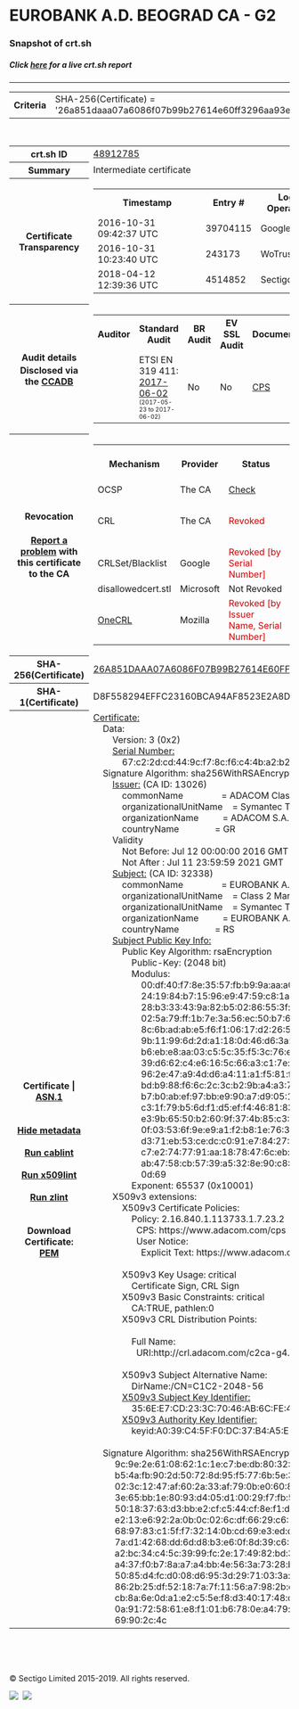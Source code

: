 # EUROBANK A.D. BEOGRAD CA - G2
### Snapshot of crt.sh
##### Click [here](https://crt.sh/?q=26A851DAAA07A6086F07B99B27614E60FF3296AA93EE2FF0DAA4BA6528B683DC) for a live crt.sh report

---
<!DOCTYPE HTML PUBLIC "-//W3C//DTD HTML 4.0 Transitional//EN">
<HTML>

<BODY>

<TABLE>
  <TR>
    <TH class="outer">Criteria</TH>
    <TD class="outer">SHA-256(Certificate) = '26a851daaa07a6086f07b99b27614e60ff3296aa93ee2ff0daa4ba6528b683dc'</TD>
  </TR>
</TABLE>
<BR>
<TABLE>
  <TR>
    <TH class="outer">crt.sh ID</TH>
    <TD class="outer"><A href="?id=48912785">48912785</A></TD>
  </TR>
  <TR>
    <TH class="outer">Summary</TH>
    <TD class="outer">Intermediate certificate</TD>
  </TR>
  <TR>
    <TH class="outer">Certificate<BR>Transparency</TH>
    <TD class="outer">
<TABLE class="options" style="margin-left:0px">
  <TR>
    <TH>Timestamp</TH>
    <TH>Entry #</TH>
    <TH>Log Operator</TH>
    <TH>Log URL</TH>
  </TR>
  <TR>
    <TD>2016-10-31&nbsp; <FONT class="small">09:42:37 UTC</FONT></TD>
    <TD>39704115</TD>
    <TD>Google</TD>
    <TD>https://ct.googleapis.com/rocketeer</TD>
  </TR>
  <TR>
    <TD>2016-10-31&nbsp; <FONT class="small">10:23:40 UTC</FONT></TD>
    <TD>243173</TD>
    <TD>WoTrus</TD>
    <TD>https://ctlog.wosign.com</TD>
  </TR>
  <TR>
    <TD>2018-04-12&nbsp; <FONT class="small">12:39:36 UTC</FONT></TD>
    <TD>4514852</TD>
    <TD>Sectigo</TD>
    <TD>https://dodo.ct.comodo.com</TD>
  </TR>
</TABLE>
    </TD>
  </TR>
  <TR>
    <TH class="outer">Audit details<BR>
      <DIV class="small" style="padding-top:3px">Disclosed via the
        <A href="//ccadb-public.secure.force.com/mozilla/PublicAllIntermediateCerts" target="_blank">CCADB</A></DIV>
    </TH>
    <TD class="outer">
<TABLE class="options" style="margin-left:0px">
  <TR>
    <TH>Auditor</TH>
    <TH>Standard Audit</TH>
    <TH>BR Audit</TH>
    <TH>EV SSL Audit</TH>
    <TH>Documents</TH>
    <TH>CCADB</TH>
    <TH>Root Owner / Certificate</TH>
  </TR>
  <TR>
    <TD style="vertical-align:middle"></TD>
    <TD>ETSI EN 319 411:
      <A href="https://bug1435436.bmoattachments.org/attachment.cgi?id=8948020" target="_blank">2017-06-02</A>
      <BR><FONT style="font-size:8pt">(2017-05-23 to 2017-06-02)</FONT></TD>
    <TD>No    <TD>No    <TD>
      <A href="https://www.symantec.com/content/en/us/about/media/repository/stn-cp.pdf" target="blank">CPS</A>
    </TD>
    <TD><A href="//ccadb.force.com/0011J00001DZ0O9QAL" target="_blank">0011J00001DZ0O9QAL</A></TD>
    <TD><A href="/?id=68409">DigiCert</A></TD>
  </TR>
</TABLE>
    </TD>
  </TR>
  <TR>
    <TH class="outer">Revocation<BR><BR>
      <DIV class="small" style="padding-top:3px"><A href="?id=48912785&opt=problemreporting">Report a problem</A> with<BR>this certificate to the CA</DIV></TH>
    <TD class="outer">
      <TABLE class="options" style="margin-left:0px">
        <TR>
          <TH>Mechanism</TH>
          <TH>Provider</TH>
          <TH>Status</TH>
          <TH>Revocation Date</TH>
          <TH>Last Observed in CRL</TH>
          <TH>Last Checked <SPAN style="color:#CC0000;vertical-align:middle;font-size:70%;font-weight:normal">(Error)</SPAN></TH>
        </TR>
        <TR>
          <TD>OCSP</TD>
          <TD>The CA</TD>
          <TD><A href="?id=48912785&opt=ocsp">Check</A></TD>
          <TD><SPAN style="color:#888888">?</SPAN></TD>
          <TD><SPAN style="color:#888888">n/a</SPAN></TD>
          <TD><SPAN style="color:#888888">?</SPAN></TD>
        </TR>
        <TR>
          <TD>CRL</TD>
          <TD>The CA</TD>
          <TD><SPAN style="color:#CC0000">Revoked</SPAN></TD><TD>2019-03-18&nbsp; <FONT class="small">21:40:39 UTC</FONT></TD><TD>2019-03-19&nbsp; <FONT class="small">08:49:33 UTC</FONT></TD><TD>2019-12-04&nbsp; <FONT class="small">16:39:08 UTC</FONT></TD>
        </TR>
        <TR>
          <TD>CRLSet/Blacklist</TD>
          <TD>Google</TD>
          <TD><SPAN style="color:#CC0000">Revoked [by Serial Number]</SPAN></TD>
          <TD><SPAN style="color:#888888">n/a</SPAN></TD>
          <TD><SPAN style="color:#888888">n/a</SPAN></TD>
          <TD><SPAN style="color:#888888">n/a</SPAN></TD>
        </TR>
        <TR>
          <TD>disallowedcert.stl</TD>
          <TD>Microsoft</TD>
          <TD>Not Revoked</TD>
          <TD><SPAN style="color:#888888">n/a</SPAN></TD>
          <TD><SPAN style="color:#888888">n/a</SPAN></TD>
          <TD><SPAN style="color:#888888">n/a</SPAN></TD>
        </TR>
        <TR>
          <TD><A href="/mozilla-onecrl" target="_blank">OneCRL</A></TD>
          <TD>Mozilla</TD>
          <TD><SPAN style="color:#CC0000">Revoked [by Issuer Name, Serial Number]</SPAN></TD><TD><SPAN style="color:#888888">Unknown</SPAN></TD>
          <TD><SPAN style="color:#888888">n/a</SPAN></TD>
          <TD><SPAN style="color:#888888">n/a</SPAN></TD>
        </TR>
      </TABLE>
    </TD>
  </TR>
  <TR>
    <TH class="outer">SHA-256(Certificate)</TH>
    <TD class="outer"><A href="//censys.io/certificates/26a851daaa07a6086f07b99b27614e60ff3296aa93ee2ff0daa4ba6528b683dc">26A851DAAA07A6086F07B99B27614E60FF3296AA93EE2FF0DAA4BA6528B683DC</A></TD>
  </TR>
  <TR>
    <TH class="outer">SHA-1(Certificate)</TH>
    <TD class="outer">D8F558294EFFC23160BCA94AF8523E2A8DBBE6D5</TD>
  </TR>
  <TR>
    <TH class="outer">Certificate | <A href="?asn1=48912785">ASN.1</A>
      <SPAN class="small"><BR>
      <BR><BR><A href="?id=48912785&opt=nometadata">Hide metadata</A>
      <BR><BR><A href="?id=48912785&opt=cablint">Run cablint</A>
      <BR><BR><A href="?id=48912785&opt=x509lint">Run x509lint</A>
      <BR><BR><A href="?id=48912785&opt=zlint">Run zlint</A>
      <BR><BR><BR>Download Certificate: <A href="?d=48912785">PEM</A>
      </SPAN>
    </TH>
    <TD class="text"><A href="?d=48912785">Certificate:</A><BR>&nbsp;&nbsp;&nbsp;&nbsp;Data:<BR>&nbsp;&nbsp;&nbsp;&nbsp;&nbsp;&nbsp;&nbsp;&nbsp;Version:&nbsp;3&nbsp;(0x2)<BR>&nbsp;&nbsp;&nbsp;&nbsp;&nbsp;&nbsp;&nbsp;&nbsp;<A href="?serial=67c22dcd449cf78cf6c44ba2b20d23e3">Serial&nbsp;Number:</A><BR>&nbsp;&nbsp;&nbsp;&nbsp;&nbsp;&nbsp;&nbsp;&nbsp;&nbsp;&nbsp;&nbsp;&nbsp;67:c2:2d:cd:44:9c:f7:8c:f6:c4:4b:a2:b2:0d:23:e3<BR>&nbsp;&nbsp;&nbsp;&nbsp;Signature&nbsp;Algorithm:&nbsp;sha256WithRSAEncryption<BR>&nbsp;&nbsp;&nbsp;&nbsp;&nbsp;&nbsp;&nbsp;&nbsp;<A href="?caid=13026">Issuer:</A> <SPAN class="small">(CA ID: 13026)</SPAN><BR>&nbsp;&nbsp;&nbsp;&nbsp;&nbsp;&nbsp;&nbsp;&nbsp;&nbsp;&nbsp;&nbsp;&nbsp;commonName&nbsp;&nbsp;&nbsp;&nbsp;&nbsp;&nbsp;&nbsp;&nbsp;&nbsp;&nbsp;&nbsp;&nbsp;&nbsp;&nbsp;&nbsp;&nbsp;=&nbsp;ADACOM&nbsp;Class&nbsp;2&nbsp;CA&nbsp;-&nbsp;G4<BR>&nbsp;&nbsp;&nbsp;&nbsp;&nbsp;&nbsp;&nbsp;&nbsp;&nbsp;&nbsp;&nbsp;&nbsp;organizationalUnitName&nbsp;&nbsp;&nbsp;&nbsp;=&nbsp;Symantec&nbsp;Trust&nbsp;Network<BR>&nbsp;&nbsp;&nbsp;&nbsp;&nbsp;&nbsp;&nbsp;&nbsp;&nbsp;&nbsp;&nbsp;&nbsp;organizationName&nbsp;&nbsp;&nbsp;&nbsp;&nbsp;&nbsp;&nbsp;&nbsp;&nbsp;&nbsp;=&nbsp;ADACOM&nbsp;S.A.<BR>&nbsp;&nbsp;&nbsp;&nbsp;&nbsp;&nbsp;&nbsp;&nbsp;&nbsp;&nbsp;&nbsp;&nbsp;countryName&nbsp;&nbsp;&nbsp;&nbsp;&nbsp;&nbsp;&nbsp;&nbsp;&nbsp;&nbsp;&nbsp;&nbsp;&nbsp;&nbsp;&nbsp;=&nbsp;GR<BR>&nbsp;&nbsp;&nbsp;&nbsp;&nbsp;&nbsp;&nbsp;&nbsp;Validity<BR>&nbsp;&nbsp;&nbsp;&nbsp;&nbsp;&nbsp;&nbsp;&nbsp;&nbsp;&nbsp;&nbsp;&nbsp;Not&nbsp;Before:&nbsp;Jul&nbsp;12&nbsp;00:00:00&nbsp;2016&nbsp;GMT<BR>&nbsp;&nbsp;&nbsp;&nbsp;&nbsp;&nbsp;&nbsp;&nbsp;&nbsp;&nbsp;&nbsp;&nbsp;Not&nbsp;After&nbsp;:&nbsp;Jul&nbsp;11&nbsp;23:59:59&nbsp;2021&nbsp;GMT<BR>&nbsp;&nbsp;&nbsp;&nbsp;&nbsp;&nbsp;&nbsp;&nbsp;<A href="?caid=32338">Subject:</A> <SPAN class="small">(CA ID: 32338)</SPAN><BR>&nbsp;&nbsp;&nbsp;&nbsp;&nbsp;&nbsp;&nbsp;&nbsp;&nbsp;&nbsp;&nbsp;&nbsp;commonName&nbsp;&nbsp;&nbsp;&nbsp;&nbsp;&nbsp;&nbsp;&nbsp;&nbsp;&nbsp;&nbsp;&nbsp;&nbsp;&nbsp;&nbsp;&nbsp;=&nbsp;EUROBANK&nbsp;A.D.&nbsp;BEOGRAD&nbsp;CA&nbsp;-&nbsp;G2<BR>&nbsp;&nbsp;&nbsp;&nbsp;&nbsp;&nbsp;&nbsp;&nbsp;&nbsp;&nbsp;&nbsp;&nbsp;organizationalUnitName&nbsp;&nbsp;&nbsp;&nbsp;=&nbsp;Class&nbsp;2&nbsp;Managed&nbsp;PKI&nbsp;Individual&nbsp;Subscriber&nbsp;CA<BR>&nbsp;&nbsp;&nbsp;&nbsp;&nbsp;&nbsp;&nbsp;&nbsp;&nbsp;&nbsp;&nbsp;&nbsp;organizationalUnitName&nbsp;&nbsp;&nbsp;&nbsp;=&nbsp;Symantec&nbsp;Trust&nbsp;Network<BR>&nbsp;&nbsp;&nbsp;&nbsp;&nbsp;&nbsp;&nbsp;&nbsp;&nbsp;&nbsp;&nbsp;&nbsp;organizationName&nbsp;&nbsp;&nbsp;&nbsp;&nbsp;&nbsp;&nbsp;&nbsp;&nbsp;&nbsp;=&nbsp;EUROBANK&nbsp;A.D.&nbsp;BEOGRAD<BR>&nbsp;&nbsp;&nbsp;&nbsp;&nbsp;&nbsp;&nbsp;&nbsp;&nbsp;&nbsp;&nbsp;&nbsp;countryName&nbsp;&nbsp;&nbsp;&nbsp;&nbsp;&nbsp;&nbsp;&nbsp;&nbsp;&nbsp;&nbsp;&nbsp;&nbsp;&nbsp;&nbsp;=&nbsp;RS<BR>&nbsp;&nbsp;&nbsp;&nbsp;&nbsp;&nbsp;&nbsp;&nbsp;<A href="?spkisha256=8bcfa2280e0d13547e20c95f4d1df9b44621b21ef72e6076d69e1540b6794dc8">Subject&nbsp;Public&nbsp;Key&nbsp;Info:</A><BR>&nbsp;&nbsp;&nbsp;&nbsp;&nbsp;&nbsp;&nbsp;&nbsp;&nbsp;&nbsp;&nbsp;&nbsp;Public&nbsp;Key&nbsp;Algorithm:&nbsp;rsaEncryption<BR>&nbsp;&nbsp;&nbsp;&nbsp;&nbsp;&nbsp;&nbsp;&nbsp;&nbsp;&nbsp;&nbsp;&nbsp;&nbsp;&nbsp;&nbsp;&nbsp;Public-Key:&nbsp;(2048&nbsp;bit)<BR>&nbsp;&nbsp;&nbsp;&nbsp;&nbsp;&nbsp;&nbsp;&nbsp;&nbsp;&nbsp;&nbsp;&nbsp;&nbsp;&nbsp;&nbsp;&nbsp;Modulus:<BR>&nbsp;&nbsp;&nbsp;&nbsp;&nbsp;&nbsp;&nbsp;&nbsp;&nbsp;&nbsp;&nbsp;&nbsp;&nbsp;&nbsp;&nbsp;&nbsp;&nbsp;&nbsp;&nbsp;&nbsp;00:df:40:f7:8e:35:57:fb:b9:9a:aa:a0:83:e4:7b:<BR>&nbsp;&nbsp;&nbsp;&nbsp;&nbsp;&nbsp;&nbsp;&nbsp;&nbsp;&nbsp;&nbsp;&nbsp;&nbsp;&nbsp;&nbsp;&nbsp;&nbsp;&nbsp;&nbsp;&nbsp;24:19:84:b7:15:96:e9:47:59:c8:1a:10:ce:76:2b:<BR>&nbsp;&nbsp;&nbsp;&nbsp;&nbsp;&nbsp;&nbsp;&nbsp;&nbsp;&nbsp;&nbsp;&nbsp;&nbsp;&nbsp;&nbsp;&nbsp;&nbsp;&nbsp;&nbsp;&nbsp;28:b3:33:43:9a:82:b5:02:86:55:3f:f4:5c:57:0c:<BR>&nbsp;&nbsp;&nbsp;&nbsp;&nbsp;&nbsp;&nbsp;&nbsp;&nbsp;&nbsp;&nbsp;&nbsp;&nbsp;&nbsp;&nbsp;&nbsp;&nbsp;&nbsp;&nbsp;&nbsp;02:5a:79:ff:1b:7e:3a:56:ec:50:b7:68:d1:42:49:<BR>&nbsp;&nbsp;&nbsp;&nbsp;&nbsp;&nbsp;&nbsp;&nbsp;&nbsp;&nbsp;&nbsp;&nbsp;&nbsp;&nbsp;&nbsp;&nbsp;&nbsp;&nbsp;&nbsp;&nbsp;8c:6b:ad:ab:e5:f6:f1:06:17:d2:26:51:e9:c5:3a:<BR>&nbsp;&nbsp;&nbsp;&nbsp;&nbsp;&nbsp;&nbsp;&nbsp;&nbsp;&nbsp;&nbsp;&nbsp;&nbsp;&nbsp;&nbsp;&nbsp;&nbsp;&nbsp;&nbsp;&nbsp;9b:11:99:6d:2d:a1:18:0d:46:d6:3a:d5:7a:5e:31:<BR>&nbsp;&nbsp;&nbsp;&nbsp;&nbsp;&nbsp;&nbsp;&nbsp;&nbsp;&nbsp;&nbsp;&nbsp;&nbsp;&nbsp;&nbsp;&nbsp;&nbsp;&nbsp;&nbsp;&nbsp;b6:eb:e8:aa:03:c5:5c:35:f5:3c:76:e8:eb:c6:32:<BR>&nbsp;&nbsp;&nbsp;&nbsp;&nbsp;&nbsp;&nbsp;&nbsp;&nbsp;&nbsp;&nbsp;&nbsp;&nbsp;&nbsp;&nbsp;&nbsp;&nbsp;&nbsp;&nbsp;&nbsp;39:d6:62:c4:e6:16:5c:66:a3:c1:7e:69:de:aa:cb:<BR>&nbsp;&nbsp;&nbsp;&nbsp;&nbsp;&nbsp;&nbsp;&nbsp;&nbsp;&nbsp;&nbsp;&nbsp;&nbsp;&nbsp;&nbsp;&nbsp;&nbsp;&nbsp;&nbsp;&nbsp;96:2e:47:a9:4d:d6:a4:11:a1:f5:81:f2:d7:a0:80:<BR>&nbsp;&nbsp;&nbsp;&nbsp;&nbsp;&nbsp;&nbsp;&nbsp;&nbsp;&nbsp;&nbsp;&nbsp;&nbsp;&nbsp;&nbsp;&nbsp;&nbsp;&nbsp;&nbsp;&nbsp;bd:b9:88:f6:6c:2c:3c:b2:9b:a4:a3:7b:53:89:b2:<BR>&nbsp;&nbsp;&nbsp;&nbsp;&nbsp;&nbsp;&nbsp;&nbsp;&nbsp;&nbsp;&nbsp;&nbsp;&nbsp;&nbsp;&nbsp;&nbsp;&nbsp;&nbsp;&nbsp;&nbsp;b7:b0:ab:ef:97:bb:e9:90:a7:d9:05:1b:95:5d:b1:<BR>&nbsp;&nbsp;&nbsp;&nbsp;&nbsp;&nbsp;&nbsp;&nbsp;&nbsp;&nbsp;&nbsp;&nbsp;&nbsp;&nbsp;&nbsp;&nbsp;&nbsp;&nbsp;&nbsp;&nbsp;c3:1f:79:b5:6d:f1:d5:ef:f4:46:81:83:b0:a9:11:<BR>&nbsp;&nbsp;&nbsp;&nbsp;&nbsp;&nbsp;&nbsp;&nbsp;&nbsp;&nbsp;&nbsp;&nbsp;&nbsp;&nbsp;&nbsp;&nbsp;&nbsp;&nbsp;&nbsp;&nbsp;e3:9b:65:50:b2:60:9f:37:4b:85:c3:40:4c:60:08:<BR>&nbsp;&nbsp;&nbsp;&nbsp;&nbsp;&nbsp;&nbsp;&nbsp;&nbsp;&nbsp;&nbsp;&nbsp;&nbsp;&nbsp;&nbsp;&nbsp;&nbsp;&nbsp;&nbsp;&nbsp;0f:03:53:6f:9e:e9:a1:f2:b8:1e:76:35:fc:44:c0:<BR>&nbsp;&nbsp;&nbsp;&nbsp;&nbsp;&nbsp;&nbsp;&nbsp;&nbsp;&nbsp;&nbsp;&nbsp;&nbsp;&nbsp;&nbsp;&nbsp;&nbsp;&nbsp;&nbsp;&nbsp;d3:71:eb:53:ce:dc:c0:91:e7:84:27:03:0c:21:f5:<BR>&nbsp;&nbsp;&nbsp;&nbsp;&nbsp;&nbsp;&nbsp;&nbsp;&nbsp;&nbsp;&nbsp;&nbsp;&nbsp;&nbsp;&nbsp;&nbsp;&nbsp;&nbsp;&nbsp;&nbsp;c7:e2:74:77:91:aa:18:78:47:6c:eb:db:48:86:54:<BR>&nbsp;&nbsp;&nbsp;&nbsp;&nbsp;&nbsp;&nbsp;&nbsp;&nbsp;&nbsp;&nbsp;&nbsp;&nbsp;&nbsp;&nbsp;&nbsp;&nbsp;&nbsp;&nbsp;&nbsp;ab:47:58:cb:57:39:a5:32:8e:90:c8:54:ad:03:b5:<BR>&nbsp;&nbsp;&nbsp;&nbsp;&nbsp;&nbsp;&nbsp;&nbsp;&nbsp;&nbsp;&nbsp;&nbsp;&nbsp;&nbsp;&nbsp;&nbsp;&nbsp;&nbsp;&nbsp;&nbsp;0d:69<BR>&nbsp;&nbsp;&nbsp;&nbsp;&nbsp;&nbsp;&nbsp;&nbsp;&nbsp;&nbsp;&nbsp;&nbsp;&nbsp;&nbsp;&nbsp;&nbsp;Exponent:&nbsp;65537&nbsp;(0x10001)<BR>&nbsp;&nbsp;&nbsp;&nbsp;&nbsp;&nbsp;&nbsp;&nbsp;X509v3&nbsp;extensions:<BR>&nbsp;&nbsp;&nbsp;&nbsp;&nbsp;&nbsp;&nbsp;&nbsp;&nbsp;&nbsp;&nbsp;&nbsp;X509v3&nbsp;Certificate&nbsp;Policies:&nbsp;<BR>&nbsp;&nbsp;&nbsp;&nbsp;&nbsp;&nbsp;&nbsp;&nbsp;&nbsp;&nbsp;&nbsp;&nbsp;&nbsp;&nbsp;&nbsp;&nbsp;Policy:&nbsp;2.16.840.1.113733.1.7.23.2<BR>&nbsp;&nbsp;&nbsp;&nbsp;&nbsp;&nbsp;&nbsp;&nbsp;&nbsp;&nbsp;&nbsp;&nbsp;&nbsp;&nbsp;&nbsp;&nbsp;&nbsp;&nbsp;CPS:&nbsp;https://www.adacom.com/cps<BR>&nbsp;&nbsp;&nbsp;&nbsp;&nbsp;&nbsp;&nbsp;&nbsp;&nbsp;&nbsp;&nbsp;&nbsp;&nbsp;&nbsp;&nbsp;&nbsp;&nbsp;&nbsp;User&nbsp;Notice:<BR>&nbsp;&nbsp;&nbsp;&nbsp;&nbsp;&nbsp;&nbsp;&nbsp;&nbsp;&nbsp;&nbsp;&nbsp;&nbsp;&nbsp;&nbsp;&nbsp;&nbsp;&nbsp;&nbsp;&nbsp;Explicit&nbsp;Text:&nbsp;https://www.adacom.com/rpa<BR><BR>&nbsp;&nbsp;&nbsp;&nbsp;&nbsp;&nbsp;&nbsp;&nbsp;&nbsp;&nbsp;&nbsp;&nbsp;X509v3&nbsp;Key&nbsp;Usage:&nbsp;critical<BR>&nbsp;&nbsp;&nbsp;&nbsp;&nbsp;&nbsp;&nbsp;&nbsp;&nbsp;&nbsp;&nbsp;&nbsp;&nbsp;&nbsp;&nbsp;&nbsp;Certificate&nbsp;Sign,&nbsp;CRL&nbsp;Sign<BR>&nbsp;&nbsp;&nbsp;&nbsp;&nbsp;&nbsp;&nbsp;&nbsp;&nbsp;&nbsp;&nbsp;&nbsp;X509v3&nbsp;Basic&nbsp;Constraints:&nbsp;critical<BR>&nbsp;&nbsp;&nbsp;&nbsp;&nbsp;&nbsp;&nbsp;&nbsp;&nbsp;&nbsp;&nbsp;&nbsp;&nbsp;&nbsp;&nbsp;&nbsp;CA:TRUE,&nbsp;pathlen:0<BR>&nbsp;&nbsp;&nbsp;&nbsp;&nbsp;&nbsp;&nbsp;&nbsp;&nbsp;&nbsp;&nbsp;&nbsp;X509v3&nbsp;CRL&nbsp;Distribution&nbsp;Points:&nbsp;<BR><BR>&nbsp;&nbsp;&nbsp;&nbsp;&nbsp;&nbsp;&nbsp;&nbsp;&nbsp;&nbsp;&nbsp;&nbsp;&nbsp;&nbsp;&nbsp;&nbsp;Full&nbsp;Name:<BR>&nbsp;&nbsp;&nbsp;&nbsp;&nbsp;&nbsp;&nbsp;&nbsp;&nbsp;&nbsp;&nbsp;&nbsp;&nbsp;&nbsp;&nbsp;&nbsp;&nbsp;&nbsp;URI:http://crl.adacom.com/c2ca-g4.crl<BR><BR>&nbsp;&nbsp;&nbsp;&nbsp;&nbsp;&nbsp;&nbsp;&nbsp;&nbsp;&nbsp;&nbsp;&nbsp;X509v3&nbsp;Subject&nbsp;Alternative&nbsp;Name:&nbsp;<BR>&nbsp;&nbsp;&nbsp;&nbsp;&nbsp;&nbsp;&nbsp;&nbsp;&nbsp;&nbsp;&nbsp;&nbsp;&nbsp;&nbsp;&nbsp;&nbsp;DirName:/CN=C1C2-2048-56<BR>&nbsp;&nbsp;&nbsp;&nbsp;&nbsp;&nbsp;&nbsp;&nbsp;&nbsp;&nbsp;&nbsp;&nbsp;<A href="?ski=356ee7cd233c7046ab6cfe4b162fb936cd3f8cf4">X509v3&nbsp;Subject&nbsp;Key&nbsp;Identifier:</A><BR>&nbsp;&nbsp;&nbsp;&nbsp;&nbsp;&nbsp;&nbsp;&nbsp;&nbsp;&nbsp;&nbsp;&nbsp;&nbsp;&nbsp;&nbsp;&nbsp;35:6E:E7:CD:23:3C:70:46:AB:6C:FE:4B:16:2F:B9:36:CD:3F:8C:F4<BR>&nbsp;&nbsp;&nbsp;&nbsp;&nbsp;&nbsp;&nbsp;&nbsp;&nbsp;&nbsp;&nbsp;&nbsp;<A href="?ski=a039c45ff0dc37b4a5e1be348954dce7cc6da33d">X509v3&nbsp;Authority&nbsp;Key&nbsp;Identifier:</A><BR>&nbsp;&nbsp;&nbsp;&nbsp;&nbsp;&nbsp;&nbsp;&nbsp;&nbsp;&nbsp;&nbsp;&nbsp;&nbsp;&nbsp;&nbsp;&nbsp;keyid:A0:39:C4:5F:F0:DC:37:B4:A5:E1:BE:34:89:54:DC:E7:CC:6D:A3:3D<BR><BR>&nbsp;&nbsp;&nbsp;&nbsp;Signature&nbsp;Algorithm:&nbsp;sha256WithRSAEncryption<BR>&nbsp;&nbsp;&nbsp;&nbsp;&nbsp;&nbsp;&nbsp;&nbsp;&nbsp;9c:9e:2e:61:08:62:1c:1e:c7:be:db:80:32:11:97:0e:16:dc:<BR>&nbsp;&nbsp;&nbsp;&nbsp;&nbsp;&nbsp;&nbsp;&nbsp;&nbsp;b5:4a:fb:90:2d:50:72:8d:95:f5:77:6b:5e:3b:e3:fe:cd:c8:<BR>&nbsp;&nbsp;&nbsp;&nbsp;&nbsp;&nbsp;&nbsp;&nbsp;&nbsp;02:3c:12:47:af:60:2a:33:af:79:0b:e0:60:8b:f2:45:9a:c4:<BR>&nbsp;&nbsp;&nbsp;&nbsp;&nbsp;&nbsp;&nbsp;&nbsp;&nbsp;3e:65:bb:1e:80:93:d4:05:d1:00:29:f7:fb:58:57:29:6e:cb:<BR>&nbsp;&nbsp;&nbsp;&nbsp;&nbsp;&nbsp;&nbsp;&nbsp;&nbsp;50:18:37:63:d3:bb:e2:cf:c5:44:cf:8e:f1:da:b9:66:b5:4c:<BR>&nbsp;&nbsp;&nbsp;&nbsp;&nbsp;&nbsp;&nbsp;&nbsp;&nbsp;e2:13:e6:92:2a:0b:0c:02:6c:df:66:29:c6:11:b4:ca:cc:f0:<BR>&nbsp;&nbsp;&nbsp;&nbsp;&nbsp;&nbsp;&nbsp;&nbsp;&nbsp;68:97:83:c1:5f:f7:32:14:0b:cd:69:e3:ed:d9:74:d3:53:e6:<BR>&nbsp;&nbsp;&nbsp;&nbsp;&nbsp;&nbsp;&nbsp;&nbsp;&nbsp;7a:d1:42:68:dd:6d:d8:b3:e6:0f:8d:39:c6:6c:03:92:1e:f9:<BR>&nbsp;&nbsp;&nbsp;&nbsp;&nbsp;&nbsp;&nbsp;&nbsp;&nbsp;a2:bc:34:c4:5c:39:99:fc:2e:17:49:82:bd:3a:d0:9a:ac:1a:<BR>&nbsp;&nbsp;&nbsp;&nbsp;&nbsp;&nbsp;&nbsp;&nbsp;&nbsp;a4:37:f0:b7:8a:a7:a4:bb:4e:56:3a:73:28:bc:d3:60:3e:80:<BR>&nbsp;&nbsp;&nbsp;&nbsp;&nbsp;&nbsp;&nbsp;&nbsp;&nbsp;50:85:d4:fc:d0:08:d6:95:3d:29:71:03:3a:43:2c:fb:29:37:<BR>&nbsp;&nbsp;&nbsp;&nbsp;&nbsp;&nbsp;&nbsp;&nbsp;&nbsp;86:2b:25:df:52:18:7a:7f:11:56:a7:98:2b:d8:1a:4f:1e:6c:<BR>&nbsp;&nbsp;&nbsp;&nbsp;&nbsp;&nbsp;&nbsp;&nbsp;&nbsp;cb:8a:6e:0d:a1:e2:c5:5e:f8:d3:40:17:48:c0:f5:dd:f0:80:<BR>&nbsp;&nbsp;&nbsp;&nbsp;&nbsp;&nbsp;&nbsp;&nbsp;&nbsp;0a:91:72:58:61:e8:f1:01:b6:78:0e:a4:79:a4:0a:c3:a8:35:<BR>&nbsp;&nbsp;&nbsp;&nbsp;&nbsp;&nbsp;&nbsp;&nbsp;&nbsp;69:90:2c:4c<BR>    </TD>
  </TR>
</TABLE>

  <BR><BR><BR>

  <P class="copyright">&copy; Sectigo Limited 2015-2019. All rights reserved.</P>
  <DIV>
    <A href="https://sectigo.com/"><IMG src="/sectigo_s.png"></A>
    &nbsp;<A href="https://github.com/crtsh"><IMG src="/GitHub-Mark-32px.png"></A>
  </DIV>
</BODY>
</HTML>
